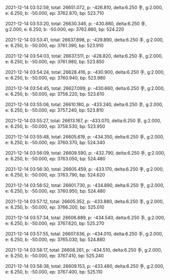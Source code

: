 2021-12-14 03:52:59, total: 26651.072, p: -426.810, delta:6.250 手, g:2.000, e: 6.250, b: -50.000, ep: 3762.870, bp: 523.710

2021-12-14 03:53:20, total: 26630.346, p: -430.880, delta:6.250 手, g:2.000, e: 6.250, b: -50.000, ep: 3762.880, bp: 524.220

2021-12-14 03:53:41, total: 26637.898, p: -429.890, delta:6.250 手, g:2.000, e: 6.250, b: -50.000, ep: 3761.390, bp: 523.910

2021-12-14 03:54:03, total: 26637.511, p: -428.820, delta:6.250 手, g:2.000, e: 6.250, b: -50.000, ep: 3761.980, bp: 523.850

2021-12-14 03:54:24, total: 26628.416, p: -430.900, delta:6.250 手, g:2.000, e: 6.250, b: -50.000, ep: 3760.940, bp: 523.980

2021-12-14 03:54:45, total: 26627.099, p: -430.660, delta:6.250 手, g:2.000, e: 6.250, b: -50.000, ep: 3758.220, bp: 523.610

2021-12-14 03:55:06, total: 26610.180, p: -433.240, delta:6.250 手, g:2.000, e: 6.250, b: -50.000, ep: 3757.240, bp: 523.810

2021-12-14 03:55:27, total: 26613.167, p: -433.070, delta:6.250 手, g:2.000, e: 6.250, b: -50.000, ep: 3758.530, bp: 523.950

2021-12-14 03:55:48, total: 26605.619, p: -434.350, delta:6.250 手, g:2.000, e: 6.250, b: -50.000, ep: 3760.370, bp: 524.340

2021-12-14 03:56:09, total: 26609.590, p: -432.790, delta:6.250 手, g:2.000, e: 6.250, b: -50.000, ep: 3763.050, bp: 524.480

2021-12-14 03:56:30, total: 26605.459, p: -433.170, delta:6.250 手, g:2.000, e: 6.250, b: -50.000, ep: 3763.790, bp: 524.620

2021-12-14 03:56:52, total: 26601.730, p: -434.890, delta:6.250 手, g:2.000, e: 6.250, b: -50.000, ep: 3760.950, bp: 524.480

2021-12-14 03:57:12, total: 26605.352, p: -433.880, delta:6.250 手, g:2.000, e: 6.250, b: -50.000, ep: 3766.200, bp: 525.010

2021-12-14 03:57:34, total: 26606.889, p: -434.540, delta:6.250 手, g:2.000, e: 6.250, b: -50.000, ep: 3767.620, bp: 525.270

2021-12-14 03:57:55, total: 26607.636, p: -434.010, delta:6.250 手, g:2.000, e: 6.250, b: -50.000, ep: 3765.030, bp: 524.880

2021-12-14 03:58:17, total: 26608.261, p: -434.510, delta:6.250 手, g:2.000, e: 6.250, b: -50.000, ep: 3767.410, bp: 525.240

2021-12-14 03:58:38, total: 26609.153, p: -433.480, delta:6.250 手, g:2.000, e: 6.250, b: -50.000, ep: 3767.400, bp: 525.110